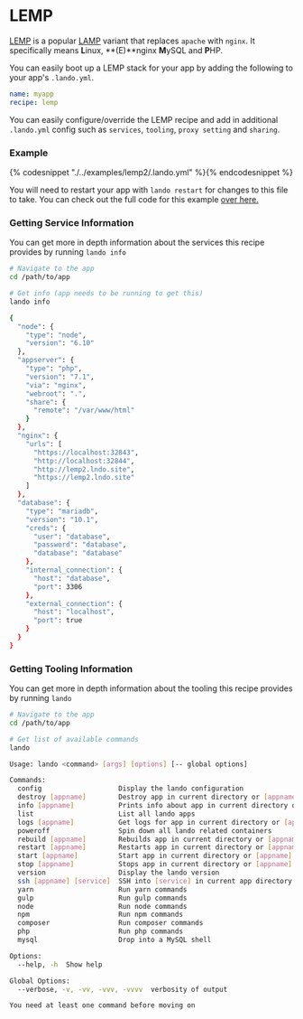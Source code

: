 LEMP
====

[LEMP](https://lemp.io/) is a popular [LAMP](https://en.wikipedia.org/wiki/LAMP_%28software_bundle%29) variant that replaces `apache` with `nginx`. It specifically means **L**inux, **(E)**nginx **M**ySQL and **P**HP.

You can easily boot up a LEMP stack for your app by adding the following to your app's `.lando.yml`.

```yml
name: myapp
recipe: lemp
```

You can easily configure/override the LEMP recipe and add in additional `.lando.yml` config such as `services`, `tooling`, `proxy setting` and `sharing`.

### Example

{% codesnippet "./../examples/lemp2/.lando.yml" %}{% endcodesnippet %}

You will need to restart your app with `lando restart` for changes to this file to take. You can check out the full code for this example [over here.](https://github.com/kalabox/lando/tree/master/examples/lemp2)

### Getting Service Information

You can get more in depth information about the services this recipe provides by running `lando info`

```bash
# Navigate to the app
cd /path/to/app

# Get info (app needs to be running to get this)
lando info

{
  "node": {
    "type": "node",
    "version": "6.10"
  },
  "appserver": {
    "type": "php",
    "version": "7.1",
    "via": "nginx",
    "webroot": ".",
    "share": {
      "remote": "/var/www/html"
    }
  },
  "nginx": {
    "urls": [
      "https://localhost:32843",
      "http://localhost:32844",
      "http://lemp2.lndo.site",
      "https://lemp2.lndo.site"
    ]
  },
  "database": {
    "type": "mariadb",
    "version": "10.1",
    "creds": {
      "user": "database",
      "password": "database",
      "database": "database"
    },
    "internal_connection": {
      "host": "database",
      "port": 3306
    },
    "external_connection": {
      "host": "localhost",
      "port": true
    }
  }
}
```

### Getting Tooling Information

You can get more in depth information about the tooling this recipe provides by running `lando`

```bash
# Navigate to the app
cd /path/to/app

# Get list of available commands
lando

Usage: lando <command> [args] [options] [-- global options]

Commands:
  config                   Display the lando configuration
  destroy [appname]        Destroy app in current directory or [appname]
  info [appname]           Prints info about app in current directory or [appname]
  list                     List all lando apps
  logs [appname]           Get logs for app in current directory or [appname]
  poweroff                 Spin down all lando related containers
  rebuild [appname]        Rebuilds app in current directory or [appname]
  restart [appname]        Restarts app in current directory or [appname]
  start [appname]          Start app in current directory or [appname]
  stop [appname]           Stops app in current directory or [appname]
  version                  Display the lando version
  ssh [appname] [service]  SSH into [service] in current app directory or [appname]
  yarn                     Run yarn commands
  gulp                     Run gulp commands
  node                     Run node commands
  npm                      Run npm commands
  composer                 Run composer commands
  php                      Run php commands
  mysql                    Drop into a MySQL shell

Options:
  --help, -h  Show help                                                [boolean]

Global Options:
  --verbose, -v, -vv, -vvv, -vvvv  verbosity of output

You need at least one command before moving on
```
